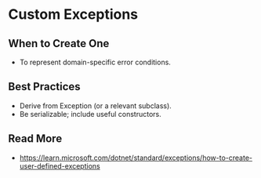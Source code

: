 # Custom Exceptions

## When to Create One
- To represent domain-specific error conditions.

## Best Practices
- Derive from Exception (or a relevant subclass).
- Be serializable; include useful constructors.

## Read More
- https://learn.microsoft.com/dotnet/standard/exceptions/how-to-create-user-defined-exceptions
